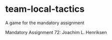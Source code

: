 # team-local-tactics
A game for the mandatory assignment

Mandatory Assignment 72:
Joachim L. Henriksen
